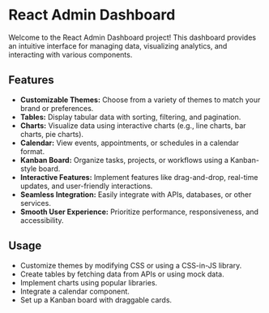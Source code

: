 # React Admin Dashboard

Welcome to the React Admin Dashboard project! This dashboard provides an intuitive interface for managing data, visualizing analytics, and interacting with various components.

## Features

- **Customizable Themes:** Choose from a variety of themes to match your brand or preferences.
- **Tables:** Display tabular data with sorting, filtering, and pagination.
- **Charts:** Visualize data using interactive charts (e.g., line charts, bar charts, pie charts).
- **Calendar:** View events, appointments, or schedules in a calendar format.
- **Kanban Board:** Organize tasks, projects, or workflows using a Kanban-style board.
- **Interactive Features:** Implement features like drag-and-drop, real-time updates, and user-friendly interactions.
- **Seamless Integration:** Easily integrate with APIs, databases, or other services.
- **Smooth User Experience:** Prioritize performance, responsiveness, and accessibility.

## Usage

- Customize themes by modifying CSS or using a CSS-in-JS library.
- Create tables by fetching data from APIs or using mock data.
- Implement charts using popular libraries.
- Integrate a calendar component.
- Set up a Kanban board with draggable cards.

